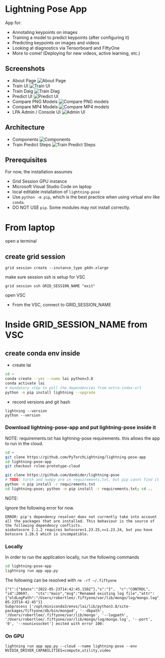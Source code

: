 # Lightning Pose App

App for:
* Annotating keypoints on images
* Training a model to predict keypoints (after configuring it)
* Predicting keypoints on images and videos
* Looking at diagnostics via Tensorboard and FiftyOne
* More to come! (Deploying for new videos, active learning, etc.)

## Screenshots
- About Page
![About Page](static/lpa-2-about.png)
- Train UI
![Train UI](static/lpa-3-train.png)
- Train Daig
![Train Diag](static/lpa-4-train-diag.png)
- Predict UI
![Predict UI](static/lpa-5-eval.png)
- Compare PNG Models
![Compare PNG models](static/lpa-6-eval-png.png)
- Compare MP4 Models
![Compare MP4 models](static/lpa-7-eval-mp4.png)
- LPA Admin / Console UI
![Admin UI](static/lpa-1-admin.png)

## Architecture
- Components
![Components](static/lpa-components.png)
- Train Predict Steps
![Train Predict Steps](static/lpa-train-predict-steps.png)

## Prerequisites

For now, the installation assumes 
- Grid Session GPU instance 
- Microsoft Visual Studio Code on laptop
- local editable installation of `lightning-pose`
- Use `python -m pip`, which is the best practice when using virtual env like `conda`.
- DO NOT USE `pip`.  Some modules may not install correctly.

# From laptop

open a terminal

## create grid session 

```
grid session create --instance_type g4dn.xlarge 
```

make sure session ssh is setup for VSC
```
grid session ssh GRID_SESSION_NAME "exit"
```

open VSC

- From the VSC, connect to GRID_SESSION_NAME

# Inside GRID_SESSION_NAME from VSC

## create conda env inside

- create lai
```bash
cd ~
conda create --yes --name lai python=3.8
conda activate lai
# mandatory step to pull the dependencies from extra-index-url
python -m pip install lightning --upgrade
```

- record versions and git hash
```
lightning --version
python --version
```

### Download lightning-pose-app and put lightning-pose inside it

NOTE: requirements.txt has lightning-pose requirements.  this allows the app to run in the cloud.

```bash
cd ~
git clone https://github.com/PyTorchLightning/lightning-pose-app
cd lightning-pose-app
git checkout rslee-prototype-cloud

git clone https://github.com/danbider/lightning-pose 
# TODO: torch and numpy are in requirements.txt, but pip cannt find it. so install first before the rest
python -m pip install -r requirements.txt 
cd lightning-pose; python -m pip install -r requirements.txt; cd ..
```

NOTE: 

Ignore the following error for now.

```
ERROR: pip's dependency resolver does not currently take into account all the packages that are installed. This behaviour is the source of the following dependency conflicts.
aiobotocore 2.1.2 requires botocore<1.23.25,>=1.23.24, but you have botocore 1.26.5 which is incompatible.
```

### Locally

In order to run the application locally, run the following commands

```bash
cd lightning-pose-app
lightning run app app.py
```

The following can be resolved with `rm -rf ~/.fiftyone`

```
{"t":{"$date":"2022-05-23T14:42:45.150Z"},"s":"I",  "c":"CONTROL",  "id":20697,   "ctx":"main","msg":"Renamed existing log file","attr":{"oldLogPath":"/Users/robertlee/.fiftyone/var/lib/mongo/log/mongo.log","newLogPath":"/Users/robertlee/.fiftyone/var/lib/mongo/log/mongo.log.2022-05-23T14-42-45"}}
Subprocess ['/opt/miniconda3/envs/lai/lib/python3.8/site-packages/fiftyone/db/bin/mongod', '--dbpath', '/Users/robertlee/.fiftyone/var/lib/mongo', '--logpath', '/Users/robertlee/.fiftyone/var/lib/mongo/log/mongo.log', '--port', '0', '--nounixsocket'] exited with error 100:
```

### On GPU
```
lightning run app app.py --cloud --name lightning-pose --env NVIDIA_DRIVER_CAPABILITIES=compute,utility,video
```

